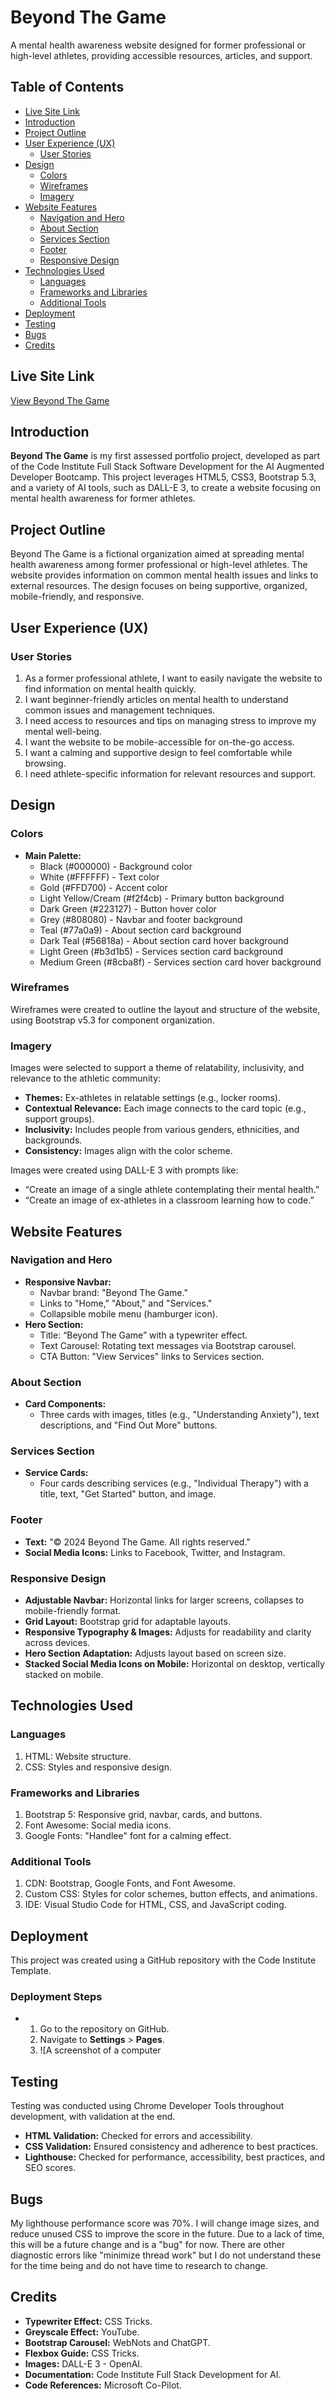 # Beyond The Game

A mental health awareness website designed for former professional or high-level athletes, providing accessible resources, articles, and support.

## Table of Contents

- [Live Site Link](#live-site-link)
- [Introduction](#introduction)
- [Project Outline](#project-outline)
- [User Experience (UX)](#user-experience-ux)
  - [User Stories](#user-stories)
- [Design](#design)
  - [Colors](#colors)
  - [Wireframes](#wireframes)
  - [Imagery](#imagery)
- [Website Features](#website-features)
  - [Navigation and Hero](#navigation-and-hero)
  - [About Section](#about-section)
  - [Services Section](#services-section)
  - [Footer](#footer)
  - [Responsive Design](#responsive-design)
- [Technologies Used](#technologies-used)
  - [Languages](#languages)
  - [Frameworks and Libraries](#frameworks-and-libraries)
  - [Additional Tools](#additional-tools)
- [Deployment](#deployment)
- [Testing](#testing)
- [Bugs](#bugs)
- [Credits](#credits)

## Live Site Link

[View Beyond The Game](https://mahmudurmahid.github.io/individual-formative-assessment/)

## Introduction

**Beyond The Game** is my first assessed portfolio project, developed as part of the Code Institute Full Stack Software Development for the AI Augmented Developer Bootcamp. This project leverages HTML5, CSS3, Bootstrap 5.3, and a variety of AI tools, such as DALL-E 3, to create a website focusing on mental health awareness for former athletes.

## Project Outline

Beyond The Game is a fictional organization aimed at spreading mental health awareness among former professional or high-level athletes. The website provides information on common mental health issues and links to external resources. The design focuses on being supportive, organized, mobile-friendly, and responsive.

## User Experience (UX)

### User Stories

1. As a former professional athlete, I want to easily navigate the website to find information on mental health quickly.
2. I want beginner-friendly articles on mental health to understand common issues and management techniques.
3. I need access to resources and tips on managing stress to improve my mental well-being.
4. I want the website to be mobile-accessible for on-the-go access.
5. I want a calming and supportive design to feel comfortable while browsing.
6. I need athlete-specific information for relevant resources and support.

## Design

### Colors

- **Main Palette:**
  - Black (#000000) - Background color
  - White (#FFFFFF) - Text color
  - Gold (#FFD700) - Accent color
  - Light Yellow/Cream (#f2f4cb) - Primary button background
  - Dark Green (#223127) - Button hover color
  - Grey (#808080) - Navbar and footer background
  - Teal (#77a0a9) - About section card background
  - Dark Teal (#56818a) - About section card hover background
  - Light Green (#b3d1b5) - Services section card background
  - Medium Green (#8cba8f) - Services section card hover background

### Wireframes

Wireframes were created to outline the layout and structure of the website, using Bootstrap v5.3 for component organization.

### Imagery

Images were selected to support a theme of relatability, inclusivity, and relevance to the athletic community:

- **Themes:** Ex-athletes in relatable settings (e.g., locker rooms).
- **Contextual Relevance:** Each image connects to the card topic (e.g., support groups).
- **Inclusivity:** Includes people from various genders, ethnicities, and backgrounds.
- **Consistency:** Images align with the color scheme.

Images were created using DALL-E 3 with prompts like:

- “Create an image of a single athlete contemplating their mental health.”
- “Create an image of ex-athletes in a classroom learning how to code.”

## Website Features

### Navigation and Hero

- **Responsive Navbar:**
  - Navbar brand: "Beyond The Game."
  - Links to "Home," "About," and "Services."
  - Collapsible mobile menu (hamburger icon).
- **Hero Section:**
  - Title: “Beyond The Game” with a typewriter effect.
  - Text Carousel: Rotating text messages via Bootstrap carousel.
  - CTA Button: "View Services" links to Services section.

### About Section

- **Card Components:**
  - Three cards with images, titles (e.g., "Understanding Anxiety"), text descriptions, and "Find Out More" buttons.

### Services Section

- **Service Cards:**
  - Four cards describing services (e.g., "Individual Therapy") with a title, text, "Get Started" button, and image.

### Footer

- **Text:** "© 2024 Beyond The Game. All rights reserved."
- **Social Media Icons:** Links to Facebook, Twitter, and Instagram.

### Responsive Design

- **Adjustable Navbar:** Horizontal links for larger screens, collapses to mobile-friendly format.
- **Grid Layout:** Bootstrap grid for adaptable layouts.
- **Responsive Typography & Images:** Adjusts for readability and clarity across devices.
- **Hero Section Adaptation:** Adjusts layout based on screen size.
- **Stacked Social Media Icons on Mobile:** Horizontal on desktop, vertically stacked on mobile.

## Technologies Used

### Languages

1. HTML: Website structure.
2. CSS: Styles and responsive design.

### Frameworks and Libraries

1. Bootstrap 5: Responsive grid, navbar, cards, and buttons.
2. Font Awesome: Social media icons.
3. Google Fonts: "Handlee" font for a calming effect.

### Additional Tools

1. CDN: Bootstrap, Google Fonts, and Font Awesome.
2. Custom CSS: Styles for color schemes, button effects, and animations.
3. IDE: Visual Studio Code for HTML, CSS, and JavaScript coding.

## Deployment

This project was created using a GitHub repository with the Code Institute Template.

### Deployment Steps

- 1. Go to the repository on GitHub.
  2. Navigate to **Settings** > **Pages**.
  3. ![A screenshot of a computer

## Testing

Testing was conducted using Chrome Developer Tools throughout development, with validation at the end.

- **HTML Validation:** Checked for errors and accessibility.
- **CSS Validation:** Ensured consistency and adherence to best practices.
- **Lighthouse:** Checked for performance, accessibility, best practices, and SEO scores.

## Bugs
My lighthouse performance score was 70%. I will change image sizes, and reduce unused CSS to improve the score in the future. Due to a lack of time, this will be a future change and is a "bug" for now. There are other diagnostic errors like "minimize thread work" but I do not understand these for the time being and do not have time to research to change.

## Credits

- **Typewriter Effect:** CSS Tricks.
- **Greyscale Effect:** YouTube.
- **Bootstrap Carousel:** WebNots and ChatGPT.
- **Flexbox Guide:** CSS Tricks.
- **Images:** DALL-E 3 - OpenAI.
- **Documentation:** Code Institute Full Stack Development for AI.
- **Code References:** Microsoft Co-Pilot.
